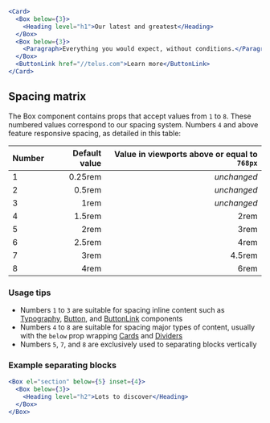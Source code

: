 ```jsx
<Card>
  <Box below={3}>
    <Heading level="h1">Our latest and greatest</Heading>
  </Box>
  <Box below={3}>
    <Paragraph>Everything you would expect, without conditions.</Paragraph>
  </Box>
  <ButtonLink href="//telus.com">Learn more</ButtonLink>
</Card>
```

## Spacing matrix

The Box component contains props that accept values from `1` to `8`. These numbered values correspond to our spacing system. Numbers `4` and above feature responsive spacing, as detailed in this table:

| Number | Default value | Value in viewports above or equal to `768px` | 
| ------ | ------------: | -------------------------------------------: |
| 1 | 0.25rem | _unchanged_ |
| 2 | 0.5rem | _unchanged_ |
| 3 | 1rem | _unchanged_ |
| 4 | 1.5rem | 2rem |
| 5 | 2rem | 3rem |
| 6 | 2.5rem | 4rem |
| 7 | 3rem | 4.5rem |
| 8 | 4rem | 6rem |

### Usage tips

- Numbers `1` to `3` are suitable for spacing inline content such as [Typography](#typography), [Button](#button), and [ButtonLink](#buttonlink) components
- Numbers `4` to `8` are suitable for spacing major types of content, usually with the `below` prop wrapping [Cards](#card) and [Dividers](#dividers)
- Numbers `5`, `7`, and `8` are exclusively used to separating blocks vertically

### Example separating blocks

```jsx noeditor static
<Box el="section" below={5} inset={4}>
  <Box below={3}>
    <Heading level="h2">Lots to discover</Heading>
  </Box>
</Box>
```
